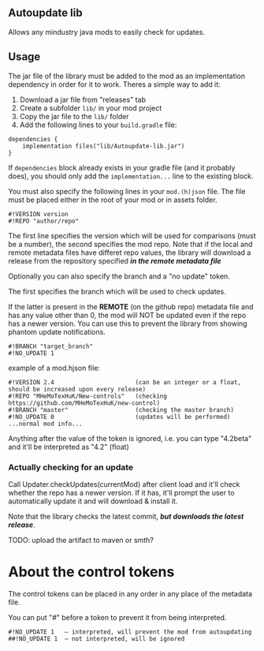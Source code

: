 ## Autoupdate lib
Allows any mindustry java mods to easily check for updates.

## Usage
The jar file of the library must be added to the mod as an implementation dependency in order for it to work.
Theres a simple way to add it:
1. Download a jar file from "releases" tab
2. Create a subfolder `lib/` in your mod project
3. Copy the jar file to the `lib/` folder
4. Add the following lines to your `build.gradle` file:
```
dependencies {
	implementation files("lib/Autoupdate-lib.jar")
}
```
If `dependencies` block already exists in your gradle file (and it probably does),
you should only add the `implementation...` line to the existing block.

You must also specify the following lines in your `mod.(h)json` file. The file must be placed either in the root of your mod or in assets folder.
```
#!VERSION version
#!REPO "author/repo"
```
The first line specifies the version which will be used for comparisons (must be a number), the second specifies the mod repo. Note that if the local and remote metadata files have differet repo values,
the library will download a release from the repository specified ***in the remote metadata file***

Optionally you can also specify the branch and a "no update" token.

The first specifies the branch which will be used to check updates.

If the latter is present in the __REMOTE__ (on the github repo) metadata file and has any value other than 0, the mod will NOT be updated even if the repo has a newer version.
You can use this to prevent the library from showing phantom update notifications.
```
#!BRANCH "target_branch"
#!NO_UPDATE 1
```
example of a mod.hjson file:
```
#!VERSION 2.4                       (can be an integer or a float, should be increased upon every release)
#!REPO "MHeMoTexHuK/New-controls"   (checking https://github.com/MHeMoTexHuK/new-control)
#!BRANCH "master"                   (checking the master branch)
#!NO_UPDATE 0                       (updates will be performed)
...normal mod info...
```
Anything after the value of the token is ignored, i.e. you can type "4.2beta" and it'll be interpreted as "4.2" (float)

### Actually checking for an update
Call Updater.checkUpdates(currentMod) after client load and it'll check whether the repo has a newer version.
If it has, it'll prompt the user to automatically update it and will download & install it.

Note that the library checks the latest commit, ***but downloads the latest release***.

TODO: upload the artifact to maven or smth?

# About the control tokens
The control tokens can be placed in any order in any place of the metadata file.

You can put "#" before a token to prevent it from being interpreted.
```
#!NO_UPDATE 1   — interpreted, will prevent the mod from autoupdating
##!NO_UPDATE 1  — not interpreted, will be ignored
```